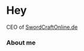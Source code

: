 # Hey

CEO of [SwordCraftOnline.de]

### About me


[SwordCraftOnline.de]: https://swordcraftonline.de
